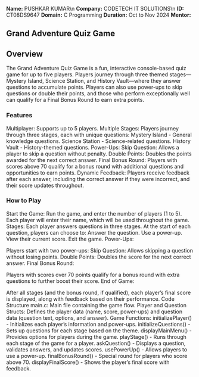 **Name:** PUSHKAR KUMAR\n
**Company:** CODETECH IT SOLUTIONS\n
**ID:** CT08DS9647
**Domain:** C Programming
**Duration:** Oct to Nov 2024
**Mentor:** 





## Grand Adventure Quiz Game
## Overview
The Grand Adventure Quiz Game is a fun, interactive console-based quiz game for up to five players. Players journey through three themed stages—Mystery Island, Science Station, and History Vault—where they answer questions to accumulate points. Players can also use power-ups to skip questions or double their points, and those who perform exceptionally well can qualify for a Final Bonus Round to earn extra points.

### Features
Multiplayer: Supports up to 5 players.
Multiple Stages: Players journey through three stages, each with unique questions:
Mystery Island - General knowledge questions.
Science Station - Science-related questions.
History Vault - History-themed questions.
Power-Ups:
Skip Question: Allows a player to skip a question without penalty.
Double Points: Doubles the points awarded for the next correct answer.
Final Bonus Round: Players with scores above 70 qualify for a bonus round with additional questions and opportunities to earn points.
Dynamic Feedback: Players receive feedback after each answer, including the correct answer if they were incorrect, and their score updates throughout.

### How to Play
Start the Game:
Run the game, and enter the number of players (1 to 5).
Each player will enter their name, which will be used throughout the game.
Stages:
Each player answers questions in three stages. At the start of each question, players can choose to:
Answer the question.
Use a power-up.
View their current score.
Exit the game.
Power-Ups:

Players start with two power-ups:
Skip Question: Allows skipping a question without losing points.
Double Points: Doubles the score for the next correct answer.
Final Bonus Round:

Players with scores over 70 points qualify for a bonus round with extra questions to further boost their score.
End of Game:

After all stages (and the bonus round, if qualified), each player’s final score is displayed, along with feedback based on their performance.
Code Structure
main.c: Main file containing the game flow.
Player and Question Structs: Defines the player data (name, score, power-ups) and question data (question text, options, and answer).
Game Functions:
initializePlayer() - Initializes each player’s information and power-ups.
initializeQuestions() - Sets up questions for each stage based on the theme.
displayMainMenu() - Provides options for players during the game.
playStage() - Runs through each stage of the game for a player.
askQuestion() - Displays a question, validates answers, and updates scores.
usePowerUp() - Allows players to use a power-up.
finalBonusRound() - Special round for players who score above 70.
displayFinalScore() - Shows the player’s final score with feedback.
